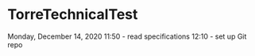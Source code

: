# TorreTechnicalTest

Monday, December 14, 2020
11:50 - read specifications
12:10 - set up Git repo
